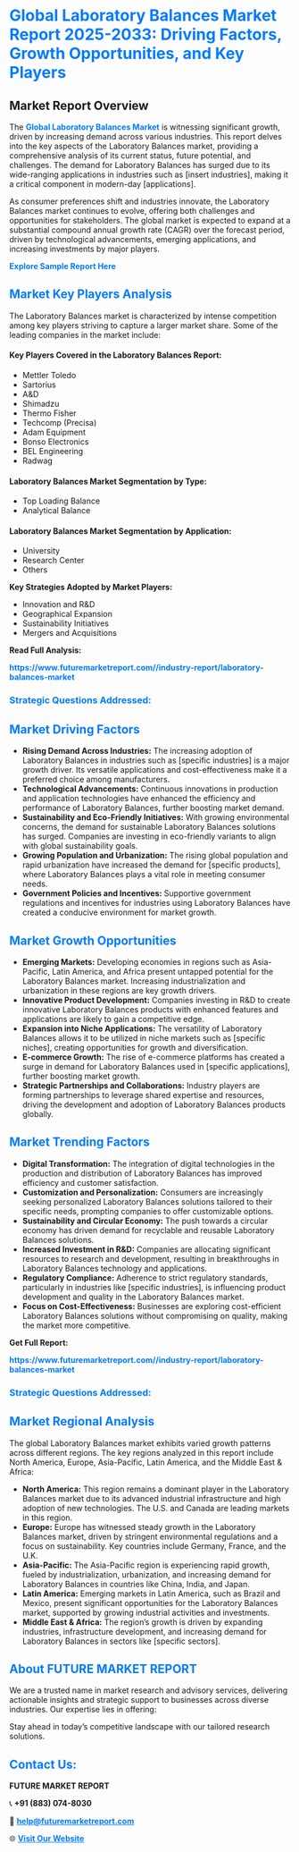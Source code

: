 <h1 style="color: #007BFF;">Global Laboratory Balances Market Report 2025-2033: Driving Factors, Growth Opportunities, and Key Players</h1>

<section id="overview">
<h2>Market Report Overview</h2>
<p>The <a href="https://www.futuremarketreport.com//industry-report/laboratory-balances-market" style="color: #007BFF; text-decoration: none;"><strong>Global Laboratory Balances Market</strong></a> is witnessing significant growth, driven by increasing demand across various industries. This report delves into the key aspects of the Laboratory Balances market, providing a comprehensive analysis of its current status, future potential, and challenges. The demand for Laboratory Balances has surged due to its wide-ranging applications in industries such as [insert industries], making it a critical component in modern-day [applications].</p>
<p>As consumer preferences shift and industries innovate, the Laboratory Balances market continues to evolve, offering both challenges and opportunities for stakeholders. The global market is expected to expand at a substantial compound annual growth rate (CAGR) over the forecast period, driven by technological advancements, emerging applications, and increasing investments by major players.</p>
</section>

<section id="overview">
<p><a href="https://www.futuremarketreport.com//request-sample/reportId=45649" style="color: #007BFF; text-decoration: none;"><strong>Explore Sample Report Here</strong></a></p>
</section>

<section id="key-players">
<h2 style="color: #007BFF;">Market Key Players Analysis</h2>
<p>The Laboratory Balances market is characterized by intense competition among key players striving to capture a larger market share. Some of the leading companies in the market include:</p>
<h4>Key Players Covered in the Laboratory Balances Report:</h4>
<ul><li>Mettler Toledo</li><li>Sartorius</li><li>A&amp;D</li><li>Shimadzu</li><li>Thermo Fisher</li><li>Techcomp (Precisa)</li><li>Adam Equipment</li><li>Bonso Electronics</li><li>BEL Engineering</li><li>Radwag</li></ul>
<h4>Laboratory Balances Market Segmentation by Type:</h4>
<ul><li>Top Loading Balance</li><li>Analytical Balance</li></ul>

<h4>Laboratory Balances Market Segmentation by Application:</h4>
<ul><li>University</li><li>Research Center</li><li>Others</li></ul>
<p><strong>Key Strategies Adopted by Market Players:</strong></p>
<ul>
<li>Innovation and R&D</li>
<li>Geographical Expansion</li>
<li>Sustainability Initiatives</li>
<li>Mergers and Acquisitions</li>
</ul>
</section>

<section>
<p><strong>Read Full Analysis: </strong></p><a href="https://www.futuremarketreport.com//industry-report/laboratory-balances-market" style="color: #007BFF; text-decoration: none;"><strong>https://www.futuremarketreport.com//industry-report/laboratory-balances-market</strong></a>
<h3 style="color: #007BFF;">Strategic Questions Addressed:</h3>
</section>

<section id="driving-factors">
<h2 style="color: #007BFF;">Market Driving Factors</h2>
<ul>
<li><strong>Rising Demand Across Industries:</strong> The increasing adoption of Laboratory Balances in industries such as [specific industries] is a major growth driver. Its versatile applications and cost-effectiveness make it a preferred choice among manufacturers.</li>
<li><strong>Technological Advancements:</strong> Continuous innovations in production and application technologies have enhanced the efficiency and performance of Laboratory Balances, further boosting market demand.</li>
<li><strong>Sustainability and Eco-Friendly Initiatives:</strong> With growing environmental concerns, the demand for sustainable Laboratory Balances solutions has surged. Companies are investing in eco-friendly variants to align with global sustainability goals.</li>
<li><strong>Growing Population and Urbanization:</strong> The rising global population and rapid urbanization have increased the demand for [specific products], where Laboratory Balances plays a vital role in meeting consumer needs.</li>
<li><strong>Government Policies and Incentives:</strong> Supportive government regulations and incentives for industries using Laboratory Balances have created a conducive environment for market growth.</li>
</ul>
</section>

<section id="growth-opportunities">
<h2 style="color: #007BFF;">Market Growth Opportunities</h2>
<ul>
<li><strong>Emerging Markets:</strong> Developing economies in regions such as Asia-Pacific, Latin America, and Africa present untapped potential for the Laboratory Balances market. Increasing industrialization and urbanization in these regions are key growth drivers.</li>
<li><strong>Innovative Product Development:</strong> Companies investing in R&D to create innovative Laboratory Balances products with enhanced features and applications are likely to gain a competitive edge.</li>
<li><strong>Expansion into Niche Applications:</strong> The versatility of Laboratory Balances allows it to be utilized in niche markets such as [specific niches], creating opportunities for growth and diversification.</li>
<li><strong>E-commerce Growth:</strong> The rise of e-commerce platforms has created a surge in demand for Laboratory Balances used in [specific applications], further boosting market growth.</li>
<li><strong>Strategic Partnerships and Collaborations:</strong> Industry players are forming partnerships to leverage shared expertise and resources, driving the development and adoption of Laboratory Balances products globally.</li>
</ul>
</section>

<section id="trending-factors">
<h2 style="color: #007BFF;">Market Trending Factors</h2>
<ul>
<li><strong>Digital Transformation:</strong> The integration of digital technologies in the production and distribution of Laboratory Balances has improved efficiency and customer satisfaction.</li>
<li><strong>Customization and Personalization:</strong> Consumers are increasingly seeking personalized Laboratory Balances solutions tailored to their specific needs, prompting companies to offer customizable options.</li>
<li><strong>Sustainability and Circular Economy:</strong> The push towards a circular economy has driven demand for recyclable and reusable Laboratory Balances solutions.</li>
<li><strong>Increased Investment in R&D:</strong> Companies are allocating significant resources to research and development, resulting in breakthroughs in Laboratory Balances technology and applications.</li>
<li><strong>Regulatory Compliance:</strong> Adherence to strict regulatory standards, particularly in industries like [specific industries], is influencing product development and quality in the Laboratory Balances market.</li>
<li><strong>Focus on Cost-Effectiveness:</strong> Businesses are exploring cost-efficient Laboratory Balances solutions without compromising on quality, making the market more competitive.</li>
</ul>
</section>

<section>
<p><strong>Get Full Report: </strong></p><a href="https://www.futuremarketreport.com//industry-report/laboratory-balances-market" style="color: #007BFF; text-decoration: none;"><strong>https://www.futuremarketreport.com//industry-report/laboratory-balances-market</strong></a>
<h3 style="color: #007BFF;">Strategic Questions Addressed:</h3>
</section>


<section id="regional-analysis">
<h2 style="color: #007BFF;">Market Regional Analysis</h2>
<p>The global Laboratory Balances market exhibits varied growth patterns across different regions. The key regions analyzed in this report include North America, Europe, Asia-Pacific, Latin America, and the Middle East & Africa:</p>
<ul>
<li><strong>North America:</strong> This region remains a dominant player in the Laboratory Balances market due to its advanced industrial infrastructure and high adoption of new technologies. The U.S. and Canada are leading markets in this region.</li>
<li><strong>Europe:</strong> Europe has witnessed steady growth in the Laboratory Balances market, driven by stringent environmental regulations and a focus on sustainability. Key countries include Germany, France, and the U.K.</li>
<li><strong>Asia-Pacific:</strong> The Asia-Pacific region is experiencing rapid growth, fueled by industrialization, urbanization, and increasing demand for Laboratory Balances in countries like China, India, and Japan.</li>
<li><strong>Latin America:</strong> Emerging markets in Latin America, such as Brazil and Mexico, present significant opportunities for the Laboratory Balances market, supported by growing industrial activities and investments.</li>
<li><strong>Middle East & Africa:</strong> The region’s growth is driven by expanding industries, infrastructure development, and increasing demand for Laboratory Balances in sectors like [specific sectors].</li>
</ul>
</section>

<footer>
<h2 style="color: #007BFF;">About FUTURE MARKET REPORT</h2>
<p>We are a trusted name in market research and advisory services, delivering actionable insights and strategic support to businesses across diverse industries. Our expertise lies in offering:</p>

<p>Stay ahead in today’s competitive landscape with our tailored research solutions.</p>

<h2 style="color: #007BFF;">Contact Us:</h2>
<p><strong>FUTURE MARKET REPORT</strong></p>
<p>📞 <strong>+91 (883) 074-8030</strong></p>
<p>📧 <strong><a href="mailto:help@futuremarketreport.com" style="color: #007BFF;">help@futuremarketreport.com</a></strong></p>
<p>🌐 <strong><a href="https://www.futuremarketreport.com/" style="color: #007BFF;">Visit Our Website</a></strong></p>
</footer>